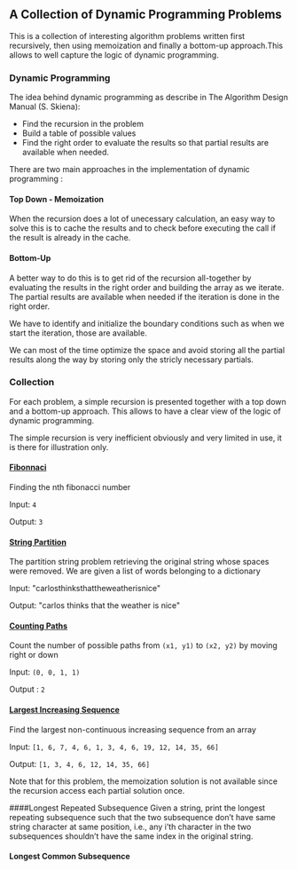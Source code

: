 ## A Collection of Dynamic Programming Problems
This is a collection of interesting algorithm problems written first recursively, then using memoization and finally a bottom-up approach.This allows to well capture the logic of dynamic programming.

### Dynamic Programming

The idea behind dynamic programming as describe in The Algorithm Design Manual (S. Skiena):
- Find the recursion in the problem
- Build a table of possible values
- Find the right order to evaluate the results so that partial results are available when needed.

There are two main approaches in the implementation of dynamic programming : 

#### Top Down - Memoization
When the recursion does a lot of unecessary calculation, an easy way to solve this is to cache the results and to check before executing the call if the result is already in the cache.

#### Bottom-Up
A better way to do this is to get rid of the recursion all-together by evaluating the results in the right order and building the array as we iterate. The partial results are available when needed if the iteration is done in the right order.

We have to identify and initialize the boundary conditions such as when we start the iteration, those are available.

We can most of the time optimize the space and avoid storing all the partial results along the way by storing only the stricly necessary partials. 


### Collection

For each problem, a simple recursion is presented together with a top down and a bottom-up approach. This allows to have a clear view of the logic of dynamic programming.

The simple recursion is very inefficient obviously and very limited in use, it is there for illustration only.

#### [Fibonnaci](https://github.com/tristanguigue/dynamic-programming/tree/master/fibonacci)
Finding the nth fibonacci number

Input: `4`

Output: `3`

#### [String Partition](https://github.com/tristanguigue/dynamic-programming/tree/master/partition_string)
The partition string problem retrieving the original string whose spaces were removed.
We are given a list of words belonging to a dictionary

Input: "carlosthinksthattheweatherisnice"

Output: "carlos thinks that the weather is nice"

#### [Counting Paths](https://github.com/tristanguigue/dynamic-programming/tree/master/count_path)
Count the number of possible paths from `(x1, y1)` to `(x2, y2)` by moving right or down

Input: `(0, 0, 1, 1)`

Output : `2`

#### [Largest Increasing Sequence](https://github.com/tristanguigue/dynamic-programming/tree/master/increasing_sequence)
Find the largest non-continuous increasing sequence from an array

Input: `[1, 6, 7, 4, 6, 1, 3, 4, 6, 19, 12, 14, 35, 66]`

Output: `[1, 3, 4, 6, 12, 14, 35, 66]`

Note that for this problem, the memoization solution is not available since the recursion access each partial solution once.


####Longest Repeated Subsequence
Given a string, print the longest repeating subsequence such that the two subsequence don’t have same string character at same position, i.e., any i’th character in the two subsequences shouldn’t have the same index in the original string.

#### Longest Common Subsequence




